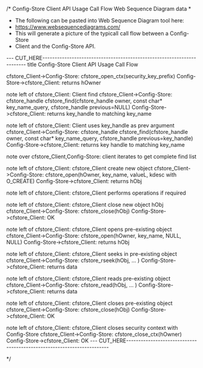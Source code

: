 
/*  Config-Store Client API Usage Call Flow Web Sequence Diagram data
 *
 * The following can be pasted into Web Sequence Diagram tool here:
 *   https://www.websequencediagrams.com/
 * This will generate a picture of the typicall call flow between a Config-Store
 * Client and the Config-Store API.


--- CUT_HERE-----------------------------------------------------------------------
title Config-Store Client API Usage Call Flow

cfstore_Client->Config-Store: cfstore_open_ctx(security_key_prefix)
Config-Store->cfstore_Client: returns hOwner

note left of cfstore_Client: Client find
cfstore_Client->Config-Store: cfstore_handle cfstore_find(cfstore_handle owner, const char* key_name_query, cfstore_handle previous=NULL)
Config-Store->cfstore_Client: returns key_handle to matching key_name

note left of cfstore_Client: Client uses key_handle as prev argument
cfstore_Client->Config-Store: cfstore_handle cfstore_find(cfstore_handle owner, const char* key_name_query, cfstore_handle previous=key_handle)
Config-Store->cfstore_Client: returns key handle to matching key_name

note over cfstore_Client,Config-Store: client iterates to get complete find list

note left of cfstore_Client: cfstore_Client create new object
cfstore_Client->Config-Store: cfstore_open(hOwner, key_name, valueL, kdesc with O_CREATE)
Config-Store->cfstore_Client: returns hObj

note left of cfstore_Client: cfstore_Client performs operations if required

note left of cfstore_Client: cfstore_Client close new object hObj
cfstore_Client->Config-Store: cfstore_close(hObj)
Config-Store->cfstore_Client: OK


note left of cfstore_Client: cfstore_Client opens pre-existing object
cfstore_Client->Config-Store: cfstore_open(hOwner, key_name, NULL, NULL)
Config-Store->cfstore_Client: returns hObj

note left of cfstore_Client: cfstore_Client seeks in pre-existing object
cfstore_Client->Config-Store: cfstore_rseek(hObj, ... )
Config-Store->cfstore_Client: returns data

note left of cfstore_Client: cfstore_Client reads pre-existing object
cfstore_Client->Config-Store: cfstore_read(hObj, ... )
Config-Store->cfstore_Client: returns data

note left of cfstore_Client: cfstore_Client closes pre-existing object
cfstore_Client->Config-Store: cfstore_close(hObj)
Config-Store->cfstore_Client: OK


note left of cfstore_Client: cfstore_Client closes security context with Config-Store
cfstore_Client->Config-Store: cfstore_close_ctx(hOwner)
Config-Store->cfstore_Client: OK
--- CUT_HERE-----------------------------------------------------------------------

*/


